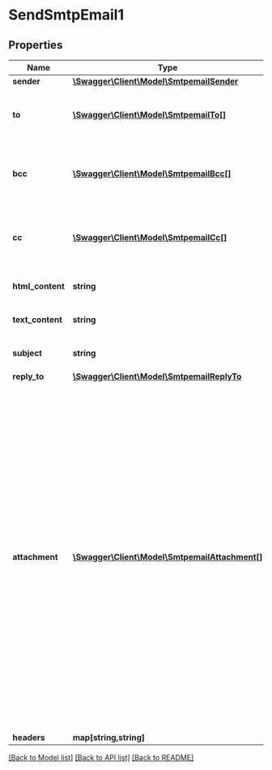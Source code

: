 # SendSmtpEmail1

## Properties
Name | Type | Description | Notes
------------ | ------------- | ------------- | -------------
**sender** | [**\Swagger\Client\Model\SmtpemailSender**](SmtpemailSender.md) |  | [optional] 
**to** | [**\Swagger\Client\Model\SmtpemailTo[]**](SmtpemailTo.md) | Email addresses and names of the recipients | 
**bcc** | [**\Swagger\Client\Model\SmtpemailBcc[]**](SmtpemailBcc.md) | Email addresses and names of the recipients in bcc | [optional] 
**cc** | [**\Swagger\Client\Model\SmtpemailCc[]**](SmtpemailCc.md) | Email addresses and names of the recipients in cc | [optional] 
**html_content** | **string** | HTML body of the message | 
**text_content** | **string** | Plain Text body of the message | [optional] 
**subject** | **string** | Subject of the message | 
**reply_to** | [**\Swagger\Client\Model\SmtpemailReplyTo**](SmtpemailReplyTo.md) |  | [optional] 
**attachment** | [**\Swagger\Client\Model\SmtpemailAttachment[]**](SmtpemailAttachment.md) | Pass the absolute URL (no local file) or the base64 content of the attachment. Name can be used in both cases to define the attachment name. It is mandatory in case of content. Extension allowed: gif, png, bmp, cgm, jpg, jpeg, tif, tiff, rtf, txt, css, shtml, html, htm, csv, zip, pdf, xml, ods, doc, docx, docm, ics, xls, xlsx, ppt, tar, and ez | [optional] 
**headers** | **map[string,string]** |  | [optional] 

[[Back to Model list]](../README.md#documentation-for-models) [[Back to API list]](../README.md#documentation-for-api-endpoints) [[Back to README]](../README.md)


